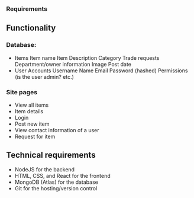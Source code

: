 ### Requirements

## Functionality

### Database:
* Items
    Item name
    Item Description
    Category
    Trade requests
    Department/owner information
    Image
    Post date
* User Accounts
    Username
    Name
    Email
    Password (hashed)
    Permissions (is the user admin? etc.)

### Site pages
* View all items
* Item details
* Login
* Post new item
* View contact information of a user
* Request for item

## Technical requirements
* NodeJS for the backend
* HTML, CSS, and React for the frontend
* MongoDB (Atlas) for the database
* Git for the hosting/version control

